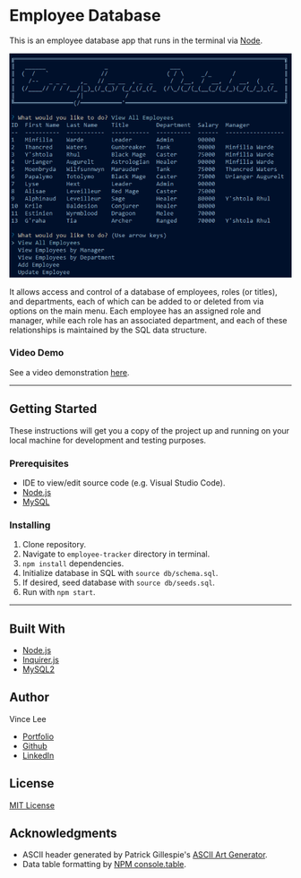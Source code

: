 # Employee Database

This is an employee database app that runs in the terminal via [Node](https://nodejs.org/en/). 

![Employee tracker preview](./images/employee-tracker.png)

It allows access and control of a database of employees, roles (or titles), and departments, each of which can be added to or deleted from via options on the main menu. Each employee has an assigned role and manager, while each role has an associated department, and each of these relationships is maintained by the SQL data structure.

### Video Demo

See a video demonstration [here](https://drive.google.com/file/d/1_ZVsr-zkw9o50OBQKW8zUEYCgLCHE8fz/view?usp=sharing).

---

## Getting Started

These instructions will get you a copy of the project up and running on your local machine for development and testing purposes. 

### Prerequisites

* IDE to view/edit source code (e.g. Visual Studio Code).
* [Node.js](https://nodejs.org/en/)
* [MySQL](https://www.mysql.com/)

### Installing

1. Clone repository.
1. Navigate to `employee-tracker` directory in terminal.
1. `npm install` dependencies.
1. Initialize database in SQL with `source db/schema.sql`.
1. If desired, seed database with `source db/seeds.sql`.
1. Run with `npm start`.

---

## Built With

* [Node.js](https://nodejs.org/en/)
* [Inquirer.js](https://www.npmjs.com/package/inquirer)
* [MySQL2](https://www.npmjs.com/package/mysql2)

## Author

Vince Lee
- [Portfolio](https://starryblue7.github.io/portfolio-ii/)
- [Github](https://github.com/StarryBlue7)
- [LinkedIn](https://www.linkedin.com/in/vince-lee/)

## License

[MIT License](https://vince-lee.mit-license.org/)

## Acknowledgments

* ASCII header generated by Patrick Gillespie's [ASCII Art Generator](https://patorjk.com/software/taag/).
* Data table formatting by [NPM console.table](https://www.npmjs.com/package/console.table).